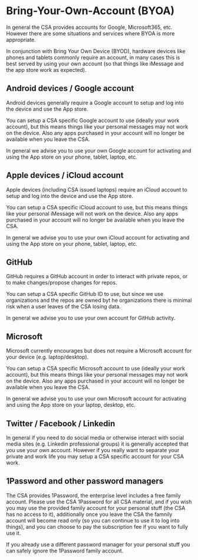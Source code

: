# Bring-Your-Own-Account (BYOA)

In general the CSA provides accounts for Google, Microsoft365, etc. However there are some situations and services where BYOA is more appropriate.

In conjunction with Bring Your Own Device (BYOD), hardware devices like phones and tablets commonly require an account, in many cases this is best served by using your own account (so that things like iMessage and the app store work as expected).

## Android devices / Google account

Android devices generally require a Google account to setup and log into the device and use the App store.

You can setup a CSA specific Google account to use (ideally your work account), but this means things like your personal messages may not work on the device. Also any apps purchased in your account will no longer be available when you leave the CSA.

In general we advise you to use your own Google account for activating and using the App store on your phone, tablet, laptop, etc.

## Apple devices / iCloud account

Apple devices (including CSA issued laptops) require an iCloud account to setup and log into the device and use the App store.

You can setup a CSA specific iCloud account to use, but this means things like your personal iMessage will not work on the device. Also any apps purchased in your account will no longer be available when you leave the CSA.

In general we advise you to use your own iCloud account for activating and using the App store on your phone, tablet, laptop, etc.

## GitHub

GitHub requires a GitHub account in order to interact with private repos, or to make changes/propose changes for repos.

You can setup a CSA specific GitHub ID to use, but since we use organizations and the repos are owned byt he organizations there is minimal risk when a user leaves of the CSA losing data. 

In general we advise you to use your own account for GitHub activity.

## Microsoft

Microsoft currently encourages but does not require a Microsoft account for your device (e.g. laptop/desktop).

You can setup a CSA specific Microsoft account to use (ideally your work account), but this means things like your personal messages may not work on the device. Also any apps purchased in your account will no longer be available when you leave the CSA.

In general we advise you to use your own Microsoft account for activating and using the App store on your laptop, desktop, etc.

## Twitter / Facebook / Linkedin

In general if you need to do social media or otherwise interact with social media sites (e.g. Linkedin professional groups) it is generally accepted that you use your own account. However if you really want to separate your private and work life you may setup a CSA specific account for your CSA work.

## 1Password and other password managers

The CSA provides 1Password, the enterprise level includes a free family account. Please use the CSA 1Password for all CSA material, and if you wish you may use the provided family account for your personal stuff (the CSA has no access to it), additionally once you leave the CSA the famnily account will become read only (so you can continue to use it to log into things), and you can choose to pay the subscription fee if you want to fully use it.

If you already use a different password manager for your personal stuff you can safely ignore the 1Password family account.
